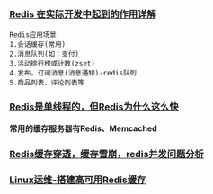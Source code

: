 ### [Redis 在实际开发中起到的作用详解](http://stor.51cto.com/art/201811/586303.htm)

    Redis应用场景
    1.会话缓存(常用)
    2.消息队列(如：支付)
    3.活动排行榜或计数(zset)
    4.发布，订阅消息(消息通知)-redis队列
    5.商品列表，评论列表等

### [Redis是单线程的，但Redis为什么这么快](https://zhuanlan.zhihu.com/p/42272979)

**常用的缓存服务器有Redis、Memcached**

### [Redis缓存穿透，缓存雪崩，redis并发问题分析](https://juejin.im/post/5b961172f265da0ab7198f4d)

### [Linux运维-搭建高可用Redis缓存](https://juejin.im/post/5a290d5af265da4304068425)